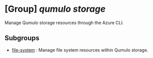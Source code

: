 # [Group] _qumulo storage_

Manage Qumulo storage resources through the Azure CLI.

## Subgroups

- [file-system](/Commands/qumulo/storage/file-system/readme.md)
: Manage file system resources within Qumulo storage.

